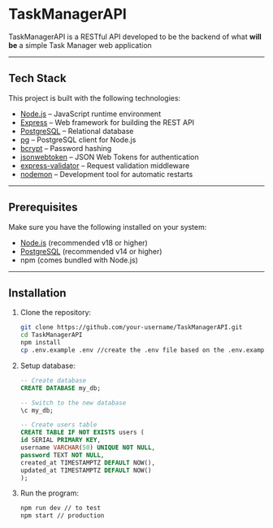 # TaskManagerAPI

TaskManagerAPI is a RESTful API developed to be the backend of what **will be** a simple Task Manager web application

---

## Tech Stack

This project is built with the following technologies:

- [Node.js](https://nodejs.org/) – JavaScript runtime environment
- [Express](https://expressjs.com/) – Web framework for building the REST API
- [PostgreSQL](https://www.postgresql.org/) – Relational database
- [pg](https://node-postgres.com/) – PostgreSQL client for Node.js
- [bcrypt](https://github.com/kelektiv/node.bcrypt.js) – Password hashing
- [jsonwebtoken](https://github.com/auth0/node-jsonwebtoken) – JSON Web Tokens for authentication
- [express-validator](https://express-validator.github.io/) – Request validation middleware
- [nodemon](https://nodemon.io/) – Development tool for automatic restarts

---

## Prerequisites

Make sure you have the following installed on your system:

- [Node.js](https://nodejs.org/) (recommended v18 or higher)
- [PostgreSQL](https://www.postgresql.org/) (recommended v14 or higher)
- npm (comes bundled with Node.js)

---

## Installation

1. Clone the repository:

   ```bash
   git clone https://github.com/your-username/TaskManagerAPI.git
   cd TaskManagerAPI
   npm install
   cp .env.example .env //create the .env file based on the .env.example

   ```

2. Setup database:

   ```sql
   -- Create database
   CREATE DATABASE my_db;

   -- Switch to the new database
   \c my_db;

   -- Create users table
   CREATE TABLE IF NOT EXISTS users (
   id SERIAL PRIMARY KEY,
   username VARCHAR(50) UNIQUE NOT NULL,
   password TEXT NOT NULL,
   created_at TIMESTAMPTZ DEFAULT NOW(),
   updated_at TIMESTAMPTZ DEFAULT NOW()
   );
   ```

3. Run the program:
   ```bash
   npm run dev // to test
   npm start // production
   ```
